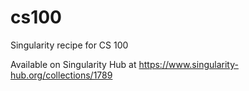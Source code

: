 # cs100
Singularity recipe for CS 100

Available on Singularity Hub at https://www.singularity-hub.org/collections/1789
